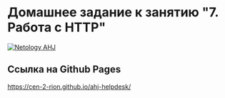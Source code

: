 # Домашнее задание к занятию "7. Работа с HTTP"
[![Netology AHJ](https://github.com/Cen-2-rion/ahj-helpdesk/actions/workflows/web.yml/badge.svg)](https://github.com/Cen-2-rion/ahj-helpdesk/actions/workflows/web.yml)
## Ссылка на Github Pages
https://cen-2-rion.github.io/ahj-helpdesk/
